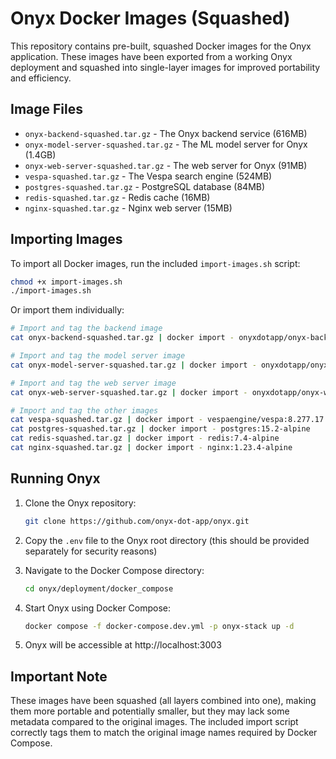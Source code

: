 # Onyx Docker Images (Squashed)

This repository contains pre-built, squashed Docker images for the Onyx application. These images have been exported from a working Onyx deployment and squashed into single-layer images for improved portability and efficiency.

## Image Files

- `onyx-backend-squashed.tar.gz` - The Onyx backend service (616MB)
- `onyx-model-server-squashed.tar.gz` - The ML model server for Onyx (1.4GB)
- `onyx-web-server-squashed.tar.gz` - The web server for Onyx (91MB)
- `vespa-squashed.tar.gz` - The Vespa search engine (524MB)
- `postgres-squashed.tar.gz` - PostgreSQL database (84MB)
- `redis-squashed.tar.gz` - Redis cache (16MB)
- `nginx-squashed.tar.gz` - Nginx web server (15MB)

## Importing Images

To import all Docker images, run the included `import-images.sh` script:

```bash
chmod +x import-images.sh
./import-images.sh
```

Or import them individually:

```bash
# Import and tag the backend image
cat onyx-backend-squashed.tar.gz | docker import - onyxdotapp/onyx-backend:latest

# Import and tag the model server image
cat onyx-model-server-squashed.tar.gz | docker import - onyxdotapp/onyx-model-server:latest

# Import and tag the web server image
cat onyx-web-server-squashed.tar.gz | docker import - onyxdotapp/onyx-web-server:latest

# Import and tag the other images
cat vespa-squashed.tar.gz | docker import - vespaengine/vespa:8.277.17
cat postgres-squashed.tar.gz | docker import - postgres:15.2-alpine
cat redis-squashed.tar.gz | docker import - redis:7.4-alpine
cat nginx-squashed.tar.gz | docker import - nginx:1.23.4-alpine
```

## Running Onyx

1. Clone the Onyx repository:
   ```bash
   git clone https://github.com/onyx-dot-app/onyx.git
   ```

2. Copy the `.env` file to the Onyx root directory (this should be provided separately for security reasons)

3. Navigate to the Docker Compose directory:
   ```bash
   cd onyx/deployment/docker_compose
   ```

4. Start Onyx using Docker Compose:
   ```bash
   docker compose -f docker-compose.dev.yml -p onyx-stack up -d
   ```

5. Onyx will be accessible at http://localhost:3003

## Important Note

These images have been squashed (all layers combined into one), making them more portable and potentially smaller, but they may lack some metadata compared to the original images. The included import script correctly tags them to match the original image names required by Docker Compose. 